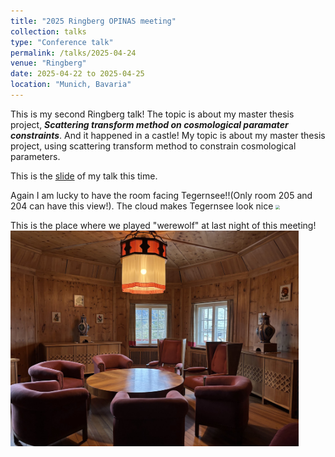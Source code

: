 ```yaml
---
title: "2025 Ringberg OPINAS meeting"
collection: talks
type: "Conference talk"
permalink: /talks/2025-04-24
venue: "Ringberg"
date: 2025-04-22 to 2025-04-25
location: "Munich, Bavaria"
---
```


This is my second Ringberg talk! The topic is about my master thesis project, _**Scattering transform method on cosmological paramater constraints**_. And it happened in a castle! My topic is about my master thesis project, using scattering transform method to constrain cosmological parameters.  

This is the <a href="https://chen-sijin.github.io/Sijin-Chen.github.io/files/talk_slides/2025_Ringberg_talk.pdf" target="_blank">slide</a> of my talk this time. 


Again I am lucky to have the room facing Tegernsee!!(Only room 205 and 204 can have this view!). The cloud makes Tegernsee look nice
<img src="../images/2025-Ringberg-OPINAS-Tegernsee/2025-Ringberg-Tegernsee.jpg"  style="zoom: 40%;" />

This is the place where we played "werewolf" at last night of this meeting!
<img src="../images/2025-Ringberg-OPINAS-meeting/2025-Ringberg-werewolf.jpg"  style="zoom: 45%;" />


